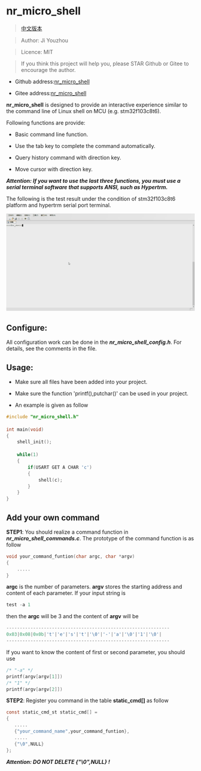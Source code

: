 # nr_micro_shell

>[中文版本](https://www.baidu.com)

> Author: Ji Youzhou

> Licence: MIT

> If you think this project will help you, please STAR Github or Gitee to encourage the author. 

- Github address:[nr_micro_shell](https://github.com/Nrusher/nr_micro_shell)

- Gitee address:[nr_micro_shell](https://gitee.com/nrush/nr_micro_shell)

**nr_micro_shell** is designed to provide an interactive experience similar to the command line of Linux shell on MCU (e.g. stm32f103c8t6).

Following functions are provide:

- Basic command line function.

- Use the tab key to complete the command automatically.

- Query history command with direction key.

- Move cursor with direction key.

***Attention: If you want to use the last three functions, you must use a serial terminal software that supports ANSI, such as Hypertrm.***

The following is the test result under the condition of stm32f103c8t6 platform and hypertrm serial port terminal.

![test](./pic/test.gif)

## Configure:

All configuration work can be done in the ***nr_micro_shell_config.h***. For details, see the comments in the file.

## Usage:

- Make sure all files have been added into your project.

- Make sure the function 'printf(),putchar()' can be used in your project.

- An example is given as follow

```c
#include "nr_micro_shell.h"

int main(void)
{
    shell_init();

    while(1)
    {
        if(USART GET A CHAR 'c')
        {
            shell(c);
        }
    }
}
```

## Add your own command

**STEP1**: You should realize a command function in ***nr_micro_shell_commands.c***. The prototype of the command function is as follow

```c
void your_command_funtion(char argc, char *argv)
{
    .....
}
```

**argc** is the number of parameters. **argv** stores the starting address and content of each parameter. If your input string is

```c
test -a 1
```

then the **argc** will be 3 and the content of **argv** will be

```c
-------------------------------------------------------------
0x03|0x08|0x0b|'t'|'e'|'s'|'t'|'\0'|'-'|'a'|'\0'|'1'|'\0'|
-------------------------------------------------------------
```

If you want to know the content of first or second parameter, you should use

```c
/* "-a" */
printf(argv[argv[1]])
/* "1" */
printf(argv[argv[2]])
```

**STEP2**: Register you command in the table **static_cmd[]** as follow

```c
const static_cmd_st static_cmd[] =
{
   .....
   {"your_command_name",your_command_funtion},
   .....
   {"\0",NULL}
};
```

***Attention: DO NOT DELETE {"\0",NULL} !***